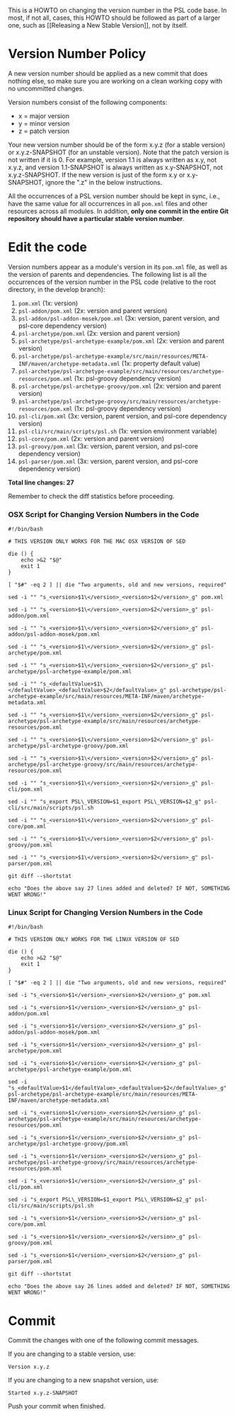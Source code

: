 This is a HOWTO on changing the version number in the PSL code base. In most, if not all, cases, this HOWTO should be followed as part of a larger one, such as [[Releasing a New Stable Version]], not by itself.

# Version Number Policy

A new version number should be applied as a new commit that does nothing else, so make sure you are working on a clean working copy with no uncommitted changes.

Version numbers consist of the following components:

* x = major version
* y = minor version
* z = patch version

Your new version number should be of the form x.y.z (for a stable version) or x.y.z-SNAPSHOT (for an unstable version). Note that the patch version is not written if it is 0. For example, version 1.1 is always written as x.y, not x.y.z, and version 1.1-SNAPSHOT is always written as x.y-SNAPSHOT, not x.y.z-SNAPSHOT. If the new version is just of the form x.y or x.y-SNAPSHOT, ignore the ".z" in the below instructions.

All the occurrences of a PSL version number should be kept in sync, i.e., have the same value for all occurrences in all `pom.xml` files and other resources across all modules. In addition, **only one commit in the entire Git repository should have a particular stable version number**.

# Edit the code

Version numbers appear as a module's version in its `pom.xml` file, as well as the version of parents and dependencies.
The following list is all the occurrences of the version number in the PSL code (relative to the root directory, in the develop branch):

1. `pom.xml` (1x: version)
1. `psl-addon/pom.xml` (2x: version and parent version)
1. `psl-addon/psl-addon-mosek/pom.xml` (3x: version, parent version, and psl-core dependency version)
1. `psl-archetype/pom.xml` (2x: version and parent version)
1. `psl-archetype/psl-archetype-example/pom.xml` (2x: version and parent version)
1. `psl-archetype/psl-archetype-example/src/main/resources/META-INF/maven/archetype-metadata.xml` (1x: property default value)
1. `psl-archetype/psl-archetype-example/src/main/resources/archetype-resources/pom.xml` (1x: psl-groovy dependency version)
1. `psl-archetype/psl-archetype-groovy/pom.xml` (2x: version and parent version)
1. `psl-archetype/psl-archetype-groovy/src/main/resources/archetype-resources/pom.xml` (1x: psl-groovy dependency version)
1. `psl-cli/pom.xml` (3x: version, parent version, and psl-core dependency version)
1. `psl-cli/src/main/scripts/psl.sh` (1x: version environment variable)
1. `psl-core/pom.xml` (2x: version and parent version)
1. `psl-groovy/pom.xml` (3x: version, parent version, and psl-core dependency version)
1. `psl-parser/pom.xml` (3x: version, parent version, and psl-core dependency version)

**Total line changes: 27**

Remember to check the diff statistics before proceeding.

### OSX Script for Changing Version Numbers in the Code

```
#!/bin/bash

# THIS VERSION ONLY WORKS FOR THE MAC OSX VERSION OF SED

die () {
    echo >&2 "$@"
    exit 1
}

[ "$#" -eq 2 ] || die "Two arguments, old and new versions, required"

sed -i "" "s_<version>$1\</version>_<version>$2</version>_g" pom.xml

sed -i "" "s_<version>$1\</version>_<version>$2</version>_g" psl-addon/pom.xml

sed -i "" "s_<version>$1\</version>_<version>$2</version>_g" psl-addon/psl-addon-mosek/pom.xml

sed -i "" "s_<version>$1\</version>_<version>$2</version>_g" psl-archetype/pom.xml

sed -i "" "s_<version>$1\</version>_<version>$2</version>_g" psl-archetype/psl-archetype-example/pom.xml

sed -i "" "s_<defaultValue>$1\</defaultValue>_<defaultValue>$2</defaultValue>_g" psl-archetype/psl-archetype-example/src/main/resources/META-INF/maven/archetype-metadata.xml

sed -i "" "s_<version>$1\</version>_<version>$2</version>_g" psl-archetype/psl-archetype-example/src/main/resources/archetype-resources/pom.xml

sed -i "" "s_<version>$1\</version>_<version>$2</version>_g" psl-archetype/psl-archetype-groovy/pom.xml

sed -i "" "s_<version>$1\</version>_<version>$2</version>_g" psl-archetype/psl-archetype-groovy/src/main/resources/archetype-resources/pom.xml

sed -i "" "s_<version>$1\</version>_<version>$2</version>_g" psl-cli/pom.xml

sed -i "" "s_export PSL\_VERSION=$1_export PSL\_VERSION=$2_g" psl-cli/src/main/scripts/psl.sh

sed -i "" "s_<version>$1\</version>_<version>$2</version>_g" psl-core/pom.xml

sed -i "" "s_<version>$1\</version>_<version>$2</version>_g" psl-groovy/pom.xml

sed -i "" "s_<version>$1\</version>_<version>$2</version>_g" psl-parser/pom.xml

git diff --shortstat

echo "Does the above say 27 lines added and deleted? IF NOT, SOMETHING WENT WRONG!"
```

### Linux Script for Changing Version Numbers in the Code

```
#!/bin/bash

# THIS VERSION ONLY WORKS FOR THE LINUX VERSION OF SED

die () {
    echo >&2 "$@"
    exit 1
}

[ "$#" -eq 2 ] || die "Two arguments, old and new versions, required"

sed -i "s_<version>$1</version>_<version>$2</version>_g" pom.xml

sed -i "s_<version>$1</version>_<version>$2</version>_g" psl-addon/pom.xml

sed -i "s_<version>$1</version>_<version>$2</version>_g" psl-addon/psl-addon-mosek/pom.xml

sed -i "s_<version>$1</version>_<version>$2</version>_g" psl-archetype/pom.xml

sed -i "s_<version>$1</version>_<version>$2</version>_g" psl-archetype/psl-archetype-example/pom.xml

sed -i "s_<defaultValue>$1</defaultValue>_<defaultValue>$2</defaultValue>_g" psl-archetype/psl-archetype-example/src/main/resources/META-INF/maven/archetype-metadata.xml

sed -i "s_<version>$1</version>_<version>$2</version>_g" psl-archetype/psl-archetype-example/src/main/resources/archetype-resources/pom.xml

sed -i "s_<version>$1</version>_<version>$2</version>_g" psl-archetype/psl-archetype-groovy/pom.xml

sed -i "s_<version>$1</version>_<version>$2</version>_g" psl-archetype/psl-archetype-groovy/src/main/resources/archetype-resources/pom.xml

sed -i "s_<version>$1</version>_<version>$2</version>_g" psl-cli/pom.xml

sed -i "s_export PSL\_VERSION=$1_export PSL\_VERSION=$2_g" psl-cli/src/main/scripts/psl.sh

sed -i "s_<version>$1</version>_<version>$2</version>_g" psl-core/pom.xml

sed -i "s_<version>$1</version>_<version>$2</version>_g" psl-groovy/pom.xml

sed -i "s_<version>$1</version>_<version>$2</version>_g" psl-parser/pom.xml

git diff --shortstat

echo "Does the above say 26 lines added and deleted? IF NOT, SOMETHING WENT WRONG!"
```

# Commit

Commit the changes with one of the following commit messages.

If you are changing to a stable version, use:
```
Version x.y.z
```

If you are changing to a new snapshot version, use:
```
Started x.y.z-SNAPSHOT
```

Push your commit when finished.